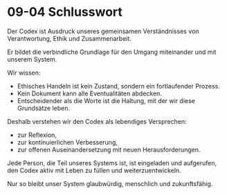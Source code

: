 # 09-04 Schlusswort

Der Codex ist Ausdruck unseres gemeinsamen Verständnisses von Verantwortung, Ethik und Zusammenarbeit.  

Er bildet die verbindliche Grundlage für den Umgang miteinander und mit unserem System.

Wir wissen:

- Ethisches Handeln ist kein Zustand, sondern ein fortlaufender Prozess.
- Kein Dokument kann alle Eventualitäten abdecken.
- Entscheidender als die Worte ist die Haltung, mit der wir diese Grundsätze leben.

Deshalb verstehen wir den Codex als lebendiges Versprechen:

- zur Reflexion,
- zur kontinuierlichen Verbesserung,
- zur offenen Auseinandersetzung mit neuen Herausforderungen.

Jede Person, die Teil unseres Systems ist, ist eingeladen und aufgerufen, den Codex aktiv mit Leben zu füllen und weiterzuentwickeln.

Nur so bleibt unser System glaubwürdig, menschlich und zukunftsfähig.